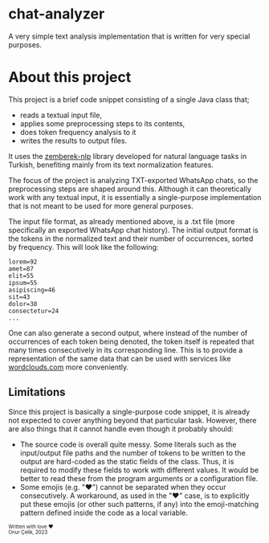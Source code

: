 # chat-analyzer
A very simple text analysis implementation that is written for very special purposes.

# About this project

This project is a brief code snippet consisting of a single Java class that;

- reads a textual input file,
- applies some preprocessing steps to its contents,
- does token frequency analysis to it
- writes the results to output files.

It uses the [zemberek-nlp](https://github.com/ahmetaa/zemberek-nlp) library developed for natural language tasks in Turkish, benefiting mainly from its text normalization features.

The focus of the project is analyzing TXT-exported WhatsApp chats, so the preprocessing steps are shaped around this. Although it can theoretically work with any textual input, it is essentially a single-purpose implementation that is not meant to be used for more general purposes.

The input file format, as already mentioned above, is a .txt file (more specifically an exported WhatsApp chat history). The initial output format is the tokens in the normalized text and their number of occurrences, sorted by frequency. This will look like the following:

```
lorem=92
amet=87
elit=55
ipsum=55
asipiscing=46
sit=43
dolor=38
consectetur=24
...
```

One can also generate a second output, where instead of the number of occurrences of each token being denoted, the token itself is repeated that many times consecutively in its corresponding line. This is to provide a representation of the same data that can be used with services like [wordclouds.com](https://www.wordclouds.com/) more conveniently.

## Limitations
Since this project is basically a single-purpose code snippet, it is already not expected to cover anything beyond that particular task. However, there are also things that it cannot handle even though it probably should:

- The source code is overall quite messy. Some literals such as the input/output file paths and the number of tokens to be written to the output are hard-coded as the static fields of the class. Thus, it is required to modify these fields to work with different values. It would be better to read these from the program arguments or a configuration file.
- Some emojis (e.g. "♥️") cannot be separated when they occur consecutively. A workaround, as used in the "♥️" case, is to explicitly put these emojis (or other such patterns, if any) into the emoji-matching pattern defined inside the code as a local variable.

<sub><sup>Written with love ♥️</sup></sub>\
<sub><sup>Onur Çelik, 2023</sup></sub>
